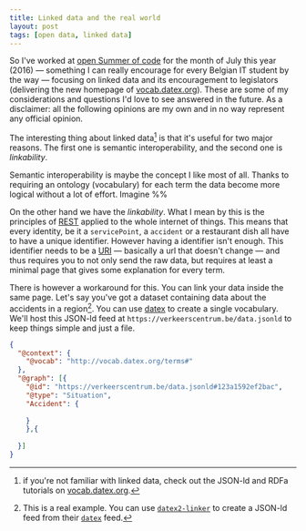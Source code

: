 ```yaml
---
title: Linked data and the real world
layout: post
tags: [open data, linked data]
---
```


So I've worked at [open Summer of code](http://2016.summerofcode.be) for the month of July this year  (2016) — something I can really encourage for every Belgian IT student by the way — focusing on linked data and its encouragement to legislators (delivering the new homepage of [vocab.datex.org](http://vocab.datex.org)). These are some of my considerations and questions I'd love to see answered in the future. As a disclaimer: all the following opinions are my own and in no way represent any official opinion.

The interesting thing about linked data[^1] is that it's useful for two major reasons. The first one is semantic interoperability, and the second one is *linkability*. 

Semantic interoperability is maybe the concept I like most of all. Thanks to requiring an ontology (vocabulary) for each term the data become more logical without a lot of effort. Imagine %%

On the other hand we have the *linkability*. What I mean by this is the principles of [REST](https://en.wikipedia.org/wiki/Representational_state_transfer) applied to the whole internet of things. This means that every identity, be it a `servicePoint`, a `accident` or a restaurant dish all have to have a unique identifier. However having a identifier isn't enough. This identifier needs to be a [URI](http://www.w3.org/Provider/Style/URI) — basically a url that doesn't change — and thus requires you to not only send the raw data, but requires at least a minimal page that gives some explanation for every term.

There is however a workaround for this. You can link your data inside the same page. Let's say you've got a dataset containing data about the accidents in a region[^2]. You can use [datex](http://vocab.datex.org) to create a single vocabulary. We'll host this JSON-ld feed at `https://verkeerscentrum.be/data.jsonld` to keep things simple and just a file.


<!--there are zero width spaces after each@ -->
```json
{
  "@context": {
    "@vocab": "http://vocab.datex.org/terms#"
  },
  "@graph": [{
    "@id": "https://verkeerscentrum.be/data.jsonld#123a1592ef2bac",
    "@type": "Situation",
    "Accident": {
      
    }
    },{
    
  }]
}
```

[^1]: if you're not familiar with linked data, check out the JSON-ld and RDFa tutorials on [vocab.datex.org](http://vocab.datex.org).
[^2]: This is a real example. You can use [`datex2-linker`](https://github.com/osoc16/datex2-linker) to create a JSON-ld feed from their [`datex`](http://www.verkeerscentrum.be/uitwisseling/datex2full) feed.
